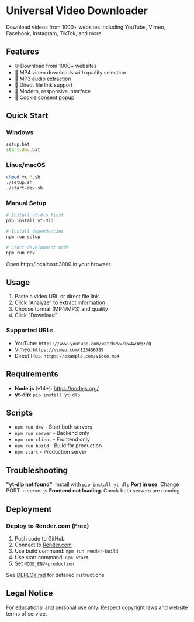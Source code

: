 # Universal Video Downloader

Download videos from 1000+ websites including YouTube, Vimeo, Facebook, Instagram, TikTok, and more.

## Features

- 🌐 Download from 1000+ websites
- 🎥 MP4 video downloads with quality selection
- 🎵 MP3 audio extraction
- 📁 Direct file link support
- 📱 Modern, responsive interface
- 🍪 Cookie consent popup

## Quick Start

### Windows
```cmd
setup.bat
start-dev.bat
```

### Linux/macOS
```bash
chmod +x *.sh
./setup.sh
./start-dev.sh
```

### Manual Setup
```bash
# Install yt-dlp first
pip install yt-dlp

# Install dependencies
npm run setup

# Start development mode
npm run dev
```

Open http://localhost:3000 in your browser.

## Usage

1. Paste a video URL or direct file link
2. Click "Analyze" to extract information
3. Choose format (MP4/MP3) and quality
4. Click "Download"

### Supported URLs
- YouTube: `https://www.youtube.com/watch?v=dQw4w9WgXcQ`
- Vimeo: `https://vimeo.com/123456789`
- Direct files: `https://example.com/video.mp4`

## Requirements

- **Node.js** (v14+): https://nodejs.org/
- **yt-dlp**: `pip install yt-dlp`

## Scripts

- `npm run dev` - Start both servers
- `npm run server` - Backend only
- `npm run client` - Frontend only
- `npm run build` - Build for production
- `npm start` - Production server

## Troubleshooting

**"yt-dlp not found"**: Install with `pip install yt-dlp`
**Port in use**: Change PORT in server.js
**Frontend not loading**: Check both servers are running

## Deployment

### Deploy to Render.com (Free)
1. Push code to GitHub
2. Connect to [Render.com](https://render.com)
3. Use build command: `npm run render-build`
4. Use start command: `npm start`
5. Set `NODE_ENV=production`

See [DEPLOY.md](DEPLOY.md) for detailed instructions.

## Legal Notice

For educational and personal use only. Respect copyright laws and website terms of service.
